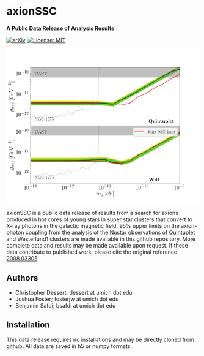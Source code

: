 # axionSSC

**A Public Data Release of Analysis Results**

[![arXiv](https://img.shields.io/badge/arXiv-2008.XXXXX%20-green.svg)](https://arxiv.org/abs/2008.03305)
[![License: MIT](https://img.shields.io/badge/License-MIT-yellow.svg)](https://opensource.org/licenses/MIT)

![Sensitivity](https://github.com/bsafdi/axionSSC/blob/master/Plots/Fig3.png "Fiducial Axion Constraints")

axionSSC is a public data release of results from a search for axions produced in hot cores of young stars in super star clusters that convert to X-ray photons in the galactic magnetic field. 95% upper limits on the axion-photon coupling from the analysis of the Nustar observations of Quintuplet and Westerlund1 clusters are made available in this github repository. More complete data and results may be made available upon request. If these data contribute to published work, please cite the original reference [2008.03305](https://arxiv.org/abs/2008.03305). 

## Authors
- Christopher Dessert; dessert at umich dot edu
- Joshua Foster; fosterjw at umich dot edu
- Benjamin Safdi; bsafdi at umich dot edu

## Installation

This data release requires no installations and may be directly cloned from github.  All data are saved in h5 or numpy formats.

